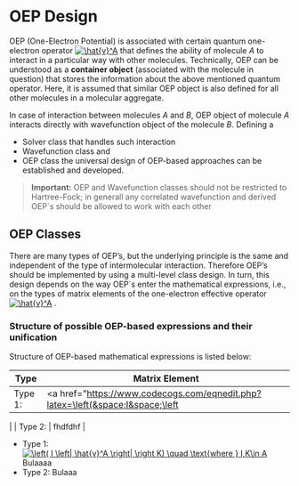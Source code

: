 OEP Design
==========

OEP (One-Electron Potential) is associated with certain quantum one-electron operator 
<a href="https://www.codecogs.com/eqnedit.php?latex=\hat{v}^A" target="_blank"><img src="https://latex.codecogs.com/gif.latex?\hat{v}^A" title="\hat{v}^A" /></a>
that defines the ability of molecule *A* to interact in a particular way with other molecules. 
Technically, OEP can be understood as a **container object** (associated with the molecule in question)
that stores the information about the above mentioned quantum operator. 
Here, it is assumed that similar OEP
object is also defined for all other molecules in a molecular aggregate. 

In case of interaction between molecules *A* and *B*,
OEP object of molecule *A* interacts directly with wavefunction object
of the molecule *B*. Defining a 
 * Solver class that handles such interaction 
 * Wavefunction class and
 * OEP class
the universal design of OEP-based approaches can be established and developed.

> **Important:**
>  OEP and Wavefunction classes should not be restricted to Hartree-Fock; in generall any correlated 
>  wavefunction and derived OEP`s should be allowed to work with each other
>

OEP Classes
-----------

There are many types of OEP’s, but the underlying principle is the same and independent of the
type of intermolecular interaction. Therefore OEP’s should be implemented by using a multi-level class design.
In turn, this design depends on the way OEP`s enter the mathematical expressions, i.e., on the types
of matrix elements of the one-electron effective operator
<a href="https://www.codecogs.com/eqnedit.php?latex=\hat{v}^A" target="_blank"><img src="https://latex.codecogs.com/gif.latex?\hat{v}^A" title="\hat{v}^A" /></a>
.

### Structure of possible OEP-based expressions and their unification

Structure of OEP-based mathematical expressions is listed below:

| Type  | Matrix Element | 
|--------|----|
| Type 1: | <a href="https://www.codecogs.com/eqnedit.php?latex=\left(&space;I&space;\left|&space;\hat{v}^A&space;\right|&space;\right&space;K)&space;\quad&space;\text{where&space;}&space;I,K\in&space;A" target="_blank"><img src="https://latex.codecogs.com/gif.latex?\left(&space;I&space;\left|&space;\hat{v}^A&space;\right|&space;\right&space;K)&space;\quad&space;\text{where&space;}&space;I,K\in&space;A" title="\left( I \left| \hat{v}^A \right| \right K) \quad \text{where } I,K\in A" /></a>
|
| Type 2: | fhdfdhf |


 * Type 1: 
   <a href="https://www.codecogs.com/eqnedit.php?latex=\left(&space;I&space;\left|&space;\hat{v}^A&space;\right|&space;\right&space;K)&space;\quad&space;\text{where&space;}&space;I,K\in&space;A" target="_blank"><img src="https://latex.codecogs.com/gif.latex?\left(&space;I&space;\left|&space;\hat{v}^A&space;\right|&space;\right&space;K)&space;\quad&space;\text{where&space;}&space;I,K\in&space;A" title="\left( I \left| \hat{v}^A \right| \right K) \quad \text{where } I,K\in A" /></a>
   Bulaaaa
 * Type 2:
   Bulaaa
